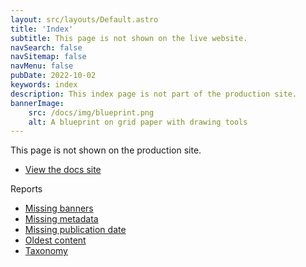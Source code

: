 ```yaml
---
layout: src/layouts/Default.astro
title: 'Index'
subtitle: This page is not shown on the live website.
navSearch: false
navSitemap: false
navMenu: false
pubDate: 2022-10-02
keywords: index
description: This index page is not part of the production site.
bannerImage:
    src: /docs/img/blueprint.png
    alt: A blueprint on grid paper with drawing tools
---
```


This page is not shown on the production site.

- [View the docs site](/docs)

Reports

- [Missing banners](/report/missing-banner)
- [Missing metadata](/report/missing-meta)
- [Missing publication date](/report/missing-pubdate)
- [Oldest content](/report/oldest-content)
- [Taxonomy](/report/taxonomy)